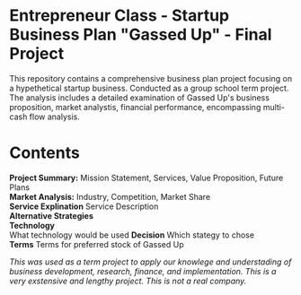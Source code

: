 # Entrepreneur Class - Startup Business Plan "Gassed Up" - Final Project</br>

This repository contains a comprehensive business plan project focusing on a hypethetical startup business. Conducted as a group school term project. The analysis includes a detailed examination of Gassed Up's business proposition, market analystis, financial performance, encompassing multi-cash flow analysis.

# Contents</br>
**Project Summary:** Mission Statement, Services, Value Proposition, Future Plans</br>
**Market Analysis:** Industry, Competition, Market Share</br>
**Service Explination** Service Description</br>
**Alternative Strategies**</br> 
**Technology**</br> What technology would be used
**Decision** Which stategy to chose</br>
**Terms** Terms for preferred stock of Gassed Up</br>

*This was used as a term project to apply our knowlege and understading of business development, research, finance, and implementation. This is a very exstensive and lengthy project. This is not a real company.*
